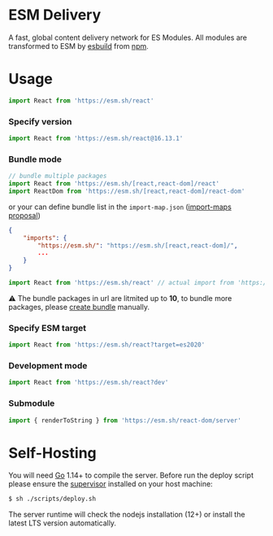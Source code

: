 # ESM Delivery
A fast, global content delivery network for ES Modules. All modules are transformed to ESM by [esbuild](https://github.com/evanw/esbuild) from [npm](http://npmjs.org/).

# Usage
```javascript
import React from 'https://esm.sh/react'
```

### Specify version
```javascript
import React from 'https://esm.sh/react@16.13.1'
```

### Bundle mode
```javascript
// bundle multiple packages
import React from 'https://esm.sh/[react,react-dom]/react'
import ReactDom from 'https://esm.sh/[react,react-dom]/react-dom'
```

or your can define bundle list in the `import-map.json` ([import-maps proposal](https://github.com/WICG/import-maps))
```json
{
    "imports": {
        "https://esm.sh/": "https://esm.sh/[react,react-dom]/",
        ...
    }
}
```

```javascript
import React from 'https://esm.sh/react' // actual import from 'https://esm.sh/[react,react-dom]/react'
```

⚠️ The bundle packages in url are litmited up to **10**, to bundle more packages, please [create bundle](https://esm.sh/bundle) manually.

### Specify ESM target
```javascript
import React from 'https://esm.sh/react?target=es2020'
```

### Development mode
```javascript
import React from 'https://esm.sh/react?dev'
```

### Submodule
```javascript
import { renderToString } from 'https://esm.sh/react-dom/server'
```

# Self-Hosting
You will need [Go](https://golang.org/dl) 1.14+ to compile the server. Before run the deploy script please ensure the [supervisor](http://supervisord.org/) installed on your host machine:
```bash
$ sh ./scripts/deploy.sh
```
The server runtime will check the nodejs installation (12+) or install the latest LTS version automatically.
